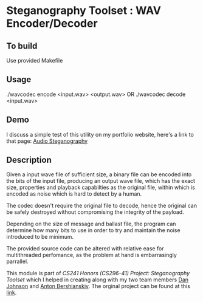 # Steganography Toolset : WAV Encoder/Decoder

## To build 
Use provided Makefile

## Usage
./wavcodec encode <input.wav> <message> <output.wav>
OR      ./wavcodec decode <input.wav> <output>

## Demo
I discuss a simple test of this utility on my portfolio website, here's a link to that page: [Audio Steganography](http://10.0.0.22/Steganography)
## Description 
Given a input wave file of sufficient size, a binary file <message> can be encoded into the bits of the input file, producing an output wave file, 
which has the exact size, properties and playback capabilties as the original file, within which <message> is encoded as noise which is hard to
detect by a human. 

The codec doesn't require the original file to decode, hence the original can be safely destroyed without compromising the integrity of the payload.

Depending on the size of message and ballast file, the program can determine how many bits to use in order to try and maintain the noise introduced 
to be minimum.

The provided source code can be altered with relative ease for multithreaded perfomance, as the problem at hand is embarrasingly parrallel.

This module is part of *CS241 Honors (CS296-41) Project: Steganography Toolset* which I helped in creating along with my two team members
[Dan Johnson](https://github.com/dsjohns2) and [Anton Bershianskiy](https://github.com/bershan2). The orginal project can be found at this [link](https://github.com/dsjohns2/CS-241-Honors-Project).
